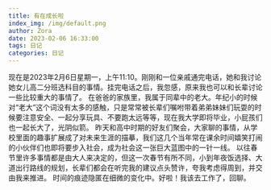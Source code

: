 ```yaml
---
title: 有在成长啦
index_img: /img/default.png
author: Zora
date: 2023-02-06 16:33:00
tags: 日记
categories: 日记
---
```



现在是2023年2月6日星期一，上午11:10。刚刚和一位亲戚通完电话，她和我讨论她女儿高二分班选科目的事情。挂完电话之后，我忽感，原来我也可以和长辈讨论一些比较重大的事情了。
在爸爸的家族里，我属于同辈中的老大。年纪小的时候对“老大”这个词没有太多的感触，只是常常被长辈们嘱咐带着弟弟妹妹们玩耍的时候要注意安全、一起分享玩具、不要跑太远等等，现在我大学即将毕业，小屁孩们也一起长大了，光阴似箭。
昨天和高中时期的好友们聚会，大家聊的事情，从学校里面的趣事扩展成了对未来生涯的描摹，我们这几个当年常在课余时间嬉笑打闹的小伙伴们也即将要步入社会，成为社会这一张巨大蓝图中的一针一线。
以往春节里许多事情都是由大人来决定的，但这一次春节有所不同，小到年夜饭选择、大道出行路线的规划，长辈们都会在听完我的建议点头赞许，夸我考虑得周到，并交由我来推进。
时间的痕迹隐匿在细微的变化中。好啦！我该去工作了，回聊。
